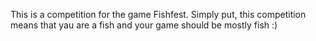This is a competition for the game Fishfest. Simply put, this competition means that yau are a fish and your game should be mostly fish :)
